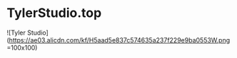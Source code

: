 # TylerStudio.top 
![Tyler Studio](https://ae03.alicdn.com/kf/H5aad5e837c574635a237f229e9ba0553W.png =100x100)
